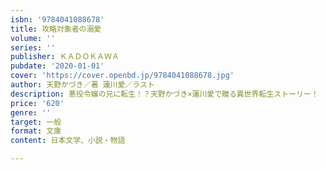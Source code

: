 ```yaml
---
isbn: '9784041088678'
title: 攻略対象者の溺愛
volume: ''
series: ''
publisher: ＫＡＤＯＫＡＷＡ
pubdate: '2020-01-01'
cover: 'https://cover.openbd.jp/9784041088678.jpg'
author: 天野かづき／著 蓮川愛／ラスト
description: 悪役令嬢の兄に転生！？天野かづき×蓮川愛で贈る異世界転生ストーリー！
price: '620'
genre: ''
target: 一般
format: 文庫
content: 日本文学、小説・物語

---
```

